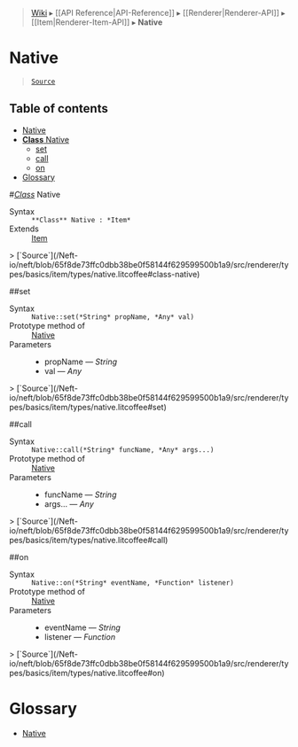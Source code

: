 > [Wiki](Home) ▸ [[API Reference|API-Reference]] ▸ [[Renderer|Renderer-API]] ▸ [[Item|Renderer-Item-API]] ▸ **Native**

# Native

> [`Source`](/Neft-io/neft/blob/65f8de73ffc0dbb38be0f58144f629599500b1a9/src/renderer/types/basics/item/types/native.litcoffee#native)

## Table of contents
* [Native](#native)
* [**Class** Native](#class-native)
  * [set](#set)
  * [call](#call)
  * [on](#on)
* [Glossary](#glossary)

#*[Class](/Neft-io/neft/wiki/Renderer-Class-API#class-class)* Native
<dl><dt>Syntax</dt><dd><code>&#x2A;&#x2A;Class&#x2A;&#x2A; Native : &#x2A;Item&#x2A;</code></dd><dt>Extends</dt><dd><a href="/Neft-io/neft/wiki/Renderer-Item-API#class-item">Item</a></dd></dl>
> [`Source`](/Neft-io/neft/blob/65f8de73ffc0dbb38be0f58144f629599500b1a9/src/renderer/types/basics/item/types/native.litcoffee#class-native)

##set
<dl><dt>Syntax</dt><dd><code>Native::set(&#x2A;String&#x2A; propName, &#x2A;Any&#x2A; val)</code></dd><dt>Prototype method of</dt><dd><a href="/Neft-io/neft/wiki/Renderer-Native-API#class-native">Native</a></dd><dt>Parameters</dt><dd><ul><li>propName — <i>String</i></li><li>val — <i>Any</i></li></ul></dd></dl>
> [`Source`](/Neft-io/neft/blob/65f8de73ffc0dbb38be0f58144f629599500b1a9/src/renderer/types/basics/item/types/native.litcoffee#set)

##call
<dl><dt>Syntax</dt><dd><code>Native::call(&#x2A;String&#x2A; funcName, &#x2A;Any&#x2A; args...)</code></dd><dt>Prototype method of</dt><dd><a href="/Neft-io/neft/wiki/Renderer-Native-API#class-native">Native</a></dd><dt>Parameters</dt><dd><ul><li>funcName — <i>String</i></li><li>args... — <i>Any</i></li></ul></dd></dl>
> [`Source`](/Neft-io/neft/blob/65f8de73ffc0dbb38be0f58144f629599500b1a9/src/renderer/types/basics/item/types/native.litcoffee#call)

##on
<dl><dt>Syntax</dt><dd><code>Native::on(&#x2A;String&#x2A; eventName, &#x2A;Function&#x2A; listener)</code></dd><dt>Prototype method of</dt><dd><a href="/Neft-io/neft/wiki/Renderer-Native-API#class-native">Native</a></dd><dt>Parameters</dt><dd><ul><li>eventName — <i>String</i></li><li>listener — <i>Function</i></li></ul></dd></dl>
> [`Source`](/Neft-io/neft/blob/65f8de73ffc0dbb38be0f58144f629599500b1a9/src/renderer/types/basics/item/types/native.litcoffee#on)

# Glossary

- [Native](#class-native)

